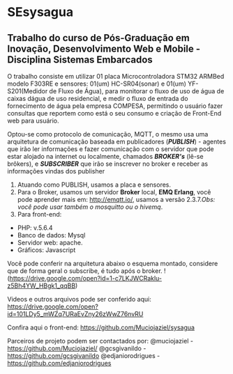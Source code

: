 # SEsysagua

## Trabalho do curso de Pós-Graduação em Inovação, Desenvolvimento Web e Mobile - Disciplina Sistemas Embarcados

O trabalho consiste em utilizar 01 placa Microcontroladora STM32 ARMBed modelo F303RE e sensores: 01(um) HC-SR04(sonar) e 01(um) YF-S201(Medidor de Fluxo de Água),
para monitorar o fluxo de uso de água de caixas dágua de uso residencial, e medir o fluxo de entrada do fornecimento de água pela empresa COMPESA, permitindo o usuário fazer consultas
que reportem como está o seu consumo e criação de Front-End web para usuário.

Optou-se como protocolo de comunicação, MQTT, o mesmo usa uma arquitetura de comunicação baseada em publicadores (***PUBLISH***) - agentes que irão ler informações e fazer comunicação com o servidor 
que pode estar alojado na internet ou localmente, chamados ***BROKER's*** (lê-se brôkers), e ***SUBSCRIBER*** que irão se inscrever no broker e receber as informações vindas dos publisher
1. Atuando como PUBLISH, usamos a placa e sensores.
2. Para o Broker, usamos um servidor **Broker** local, **EMQ Erlang**, você pode aprender mais em: <http://emqtt.io/>, usamos a versão 2.3.7._Obs: você pode usar também o mosquitto ou o hivemq_.
3. Para front-end:
+ PHP: v.5.6.4
+ Banco de dados: Mysql
+ Servidor web: apache.
+ Gráficos: Javascript

Você pode conferir na arquitetura abaixo o esquema montado, considere que de forma geral o subscribe, é tudo após o broker.
!(https://drive.google.com/open?id=1-c7LKJWCRaklu-z5Bh4YW_HBgk1_qqBB)

Videos e outros arquivos pode ser conferido aqui:
https://drive.google.com/open?id=101LDy5_mWZq7URaEvZny26zWwZ76nvRU

Confira aqui o front-end:
https://github.com/Muciojaziel/sysagua

Parceiros de projeto podem ser contactados por:
@muciojaziel - https://github.com/Muciojaziel/
@gcsgivanildo - https://github.com/gcsgivanildo
@edjaniorodrigues - https://github.com/edjaniorodrigues





